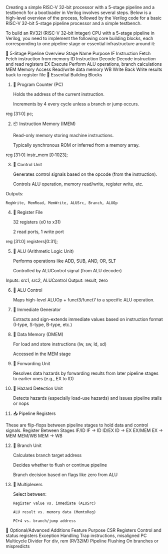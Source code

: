 Creating a simple RISC-V 32-bit processor with a 5-stage pipeline and a testbench for a bootloader in Verilog involves several steps. Below is a high-level overview of the process, followed by the Verilog code for a basic RISC-V 32-bit 5-stage pipeline processor and a simple testbench.


To build an RV32I (RISC-V 32-bit Integer) CPU with a 5-stage pipeline in Verilog, you need to implement the following core building blocks, each corresponding to one pipeline stage or essential infrastructure around it:

🚀 5-Stage Pipeline Overview
        Stage	Name	Purpose
        IF	Instruction Fetch	Fetch instruction from memory
        ID	Instruction Decode	Decode instruction and read registers
        EX	Execute	Perform ALU operations, branch calculations
        MEM	Memory Access	Read/write data memory
        WB	Write Back	Write results back to register file
🧱 Essential Building Blocks

1. 🔧 Program Counter (PC)

    Holds the address of the current instruction.

    Increments by 4 every cycle unless a branch or jump occurs.

reg [31:0] pc;


2. 📦 Instruction Memory (IMEM)

    Read-only memory storing machine instructions.

    Typically synchronous ROM or inferred from a memory array.

reg [31:0] instr_mem [0:1023];


3. 🧠 Control Unit

    Generates control signals based on the opcode (from the instruction).

    Controls ALU operation, memory read/write, register write, etc.

Outputs:

    RegWrite, MemRead, MemWrite, ALUSrc, Branch, ALUOp


4. 📗 Register File

    32 registers (x0 to x31)

    2 read ports, 1 write port

reg [31:0] registers[0:31];


5. 🧮 ALU (Arithmetic Logic Unit)

    Performs operations like ADD, SUB, AND, OR, SLT

    Controlled by ALUControl signal (from ALU decoder)

Inputs: src1, src2, ALUControl
Output: result, zero

6. 🧪 ALU Control

    Maps high-level ALUOp + funct3/funct7 to a specific ALU operation.

7. 🧱 Immediate Generator

    Extracts and sign-extends immediate values based on instruction format (I-type, S-type, B-type, etc.)


8. 💾 Data Memory (DMEM)

    For load and store instructions (lw, sw, ld, sd)

    Accessed in the MEM stage

9. 🔁 Forwarding Unit

    Resolves data hazards by forwarding results from later pipeline stages to earlier ones (e.g., EX to ID)

10. 🛑 Hazard Detection Unit

    Detects hazards (especially load-use hazards) and issues pipeline stalls or nops

11. 📤 Pipeline Registers

These are flip-flops between pipeline stages to hold data and control signals.
        Register	Between Stages
        IF/ID	IF → ID
        ID/EX	ID → EX
        EX/MEM	EX → MEM
        MEM/WB	MEM → WB

12. 📐 Branch Unit

    Calculates branch target address

    Decides whether to flush or continue pipeline

    Branch decision based on flags like zero from ALU


13. 🔄 Multiplexers

    Select between:

        Register value vs. immediate (ALUSrc)

        ALU result vs. memory data (MemtoReg)

        PC+4 vs. branch/jump address

🧩 Optional/Advanced Additions
        Feature	Purpose
        CSR Registers	Control and status registers
        Exception Handling	Trap instructions, misaligned PC
        Multicycle Divider	For div, rem (RV32IM)
        Pipeline Flushing	On branches or mispredicts
